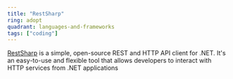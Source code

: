 ```yaml
---
title: "RestSharp"
ring: adopt
quadrant: languages-and-frameworks
tags: ["coding"]
---
```


[RestSharp](https://restsharp.dev/) is a simple, open-source REST and HTTP API client for .NET. It's an easy-to-use and flexible tool that allows developers to interact with HTTP services from .NET applications
